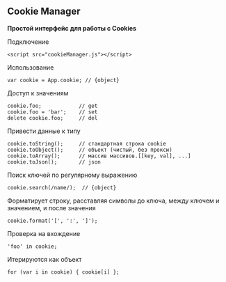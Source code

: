 ## Cookie Manager

**Простой интерфейс для работы с Сookies**

Подключение
    
    <script src="cookieManager.js"></script>
    
Использование
    
    var cookie = App.cookie; // {object}
    
Доступ к значениям
    
    cookie.foo;            // get
    cookie.foo = 'bar';    // set
    delete cookie.foo;     // del
    
Привести данные к типу

    cookie.toString();     // стандартная строка cookie
    cookie.toObject();     // объект (чистый, без прокси)
    cookie.toArray();      // массив массивов.[[key, val], ...]
    cookie.toJson();       // json
    
Поиск ключей по регулярному выражению

    cookie.search(/name/);  // {object}
    
Форматирует строку, расставляя символы до ключа, между ключем и значением, и после значения

    cookie.format('[', ':', ']');
    
Проверка на вхождение

    'foo' in cookie;
    
Итерируются как объект

    for (var i in cookie) { cookie[i] };
